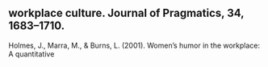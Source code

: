 ## workplace culture. Journal of Pragmatics, 34, 1683–1710.

Holmes, J., Marra, M., & Burns, L. (2001). Women’s humor in the workplace: A quantitative